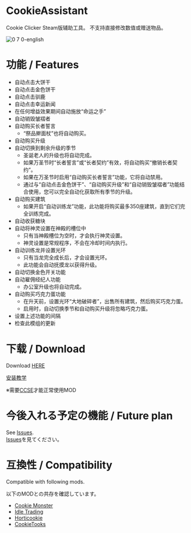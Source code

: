# CookieAssistant
Cookie Clicker Steam版辅助工具。
不支持直接修改数值或赠送物品。

![0 7 0-english](https://user-images.githubusercontent.com/5540614/135812016-51f74abb-c217-4d91-bceb-46658dd390fa.png)

# 功能 / Features

  - 自动点击大饼干
  - 自动点击金色饼干
  - 自动点击驯鹿
  - 自动点击幸运新闻
  - 在任何增益效果期间自动施放“命运之手”
  - 自动销毁皱褶者
  - 自动购买长者誓言
    - “祭品擀面杖”也将自动购买。
  - 自动购买升级
  - 自动切换到剩余升级的季节
    - 圣诞老人的升级也将自动完成。
    - 如果万圣节时“长者誓言”或“长者契约”有效，将自动购买“撤销长者契约”。
    - 如果在万圣节时启用“自动购买长者誓言”功能，它将自动禁用。
    - 通过与“自动点击金色饼干”、“自动购买升级”和“自动销毁皱褶者”功能结合使用，您可以完全自动化获取所有季节的升级。
  - 自动购买建筑
    - 如果开启“自动训练龙”功能，此功能将购买最多350座建筑，直到它们完全训练完成。
  - 自动收获糖块
  - 自动将神灵设置在神殿的槽位中
    - 只有当神殿槽位为空时，才会执行神灵设置。
    - 神灵设置是常规程序，不会在冷却时间内执行。
  - 自动训练龙并设置光环
    - 只有当龙完全成长后，才会设置光环。
    - 此功能会自动抚摸龙以获得升级。
  - 自动切换金色开关功能
  - 自动雇佣经纪人功能
    - 办公室升级也将自动完成。
  - 自动购买巧克力蛋功能
    - 在升天前，设置光环“大地破碎者”，出售所有建筑，然后购买巧克力蛋。
    - 启用时，自动切换季节和自动购买升级将忽略巧克力蛋。
  - 设置上述功能的间隔
  - 检查此模组的更新


# 下载 / Download

Download [HERE](https://github.com/PianCat/CookieAssistant/releases/latest)

[安装教学](https://steamcommunity.com/sharedfiles/filedetails/?id=2596469882) 

※需要[CCSE](https://klattmose.github.io/CookieClicker/)才能正常使用MOD

# 今後入れる予定の機能 / Future plan

See [Issues](https://github.com/hitsub/CookieAssistant/issues).  
[Issues](https://github.com/hitsub/CookieAssistant/issues)を見てください。

# 互換性 / Compatibility

Compatible with following mods.

以下のMODとの共存を確認しています。

- [Cookie Monster](https://github.com/CookieMonsterTeam/CookieMonster)
- [Idle Trading](https://klattmose.github.io/CookieClicker/)
- [Horticookie](https://klattmose.github.io/CookieClicker/)
- [CookieTooks](https://github.com/hideki0403/CookieTools/)
